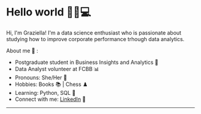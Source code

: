 # Hello world 👋👩💻

Hi, I'm Graziella! I'm a data science enthusiast who is passionate about studying how to improve corporate performance trhough data analytics.

About me :cake: :
- Postgraduate student in Business Insights and Analytics :star2:
- Data Analyst volunteer at FCBB :bar_chart:
- Pronouns: She/Her :woman:
- Hobbies: Books :books: | Chess :chess_pawn:
- Learning: Python, SQL :snake:
- Connect with me: <a href="https://www.linkedin.com/in/grazielladall/">LinkedIn</a> 💼

------------------------------------------------------------------------------------------------------	



<!---
grazielladall/grazielladall is a ✨ special ✨ repository because its `README.md` (this file) appears on your GitHub profile.
You can click the Preview link to take a look at your changes.
--->
